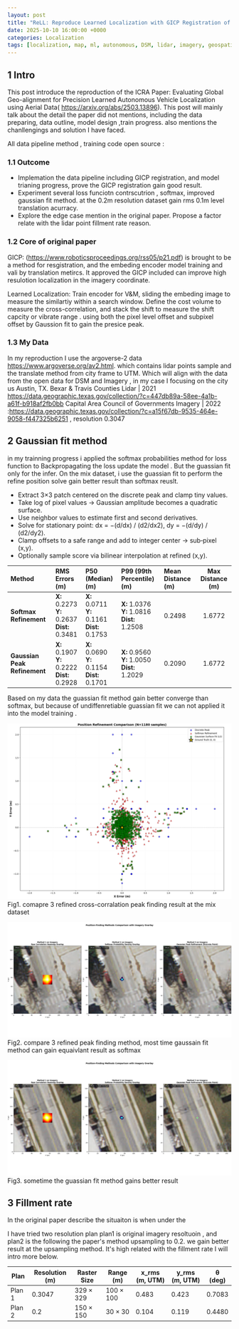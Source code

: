 ```yaml
---
layout: post
title: "ReLL: Reproduce Learned Localization with GICP Registration of Lidar&DSM"
date: 2025-10-10 16:00:00 +0000
categories: Localization
tags: [localization, map, ml, autonomous, DSM, lidar, imagery, geospatial]
---
```



## 1 Intro
This post introduce the reproduction of the ICRA Paper: Evaluating Global Geo-alignment for Precision Learned Autonomous Vehicle Localization using Aerial Data( https://arxiv.org/abs/2503.13896). This post will mainly talk about the detail the paper did not mentions, including the data preparing, data outline,  model design ,train progress. also mentions the chanllengings and solution I have faced. 

All data pipeline method , training code open source  : 



### 1.1 Outcome
- Implemation the data pipeline including GICP registration, and model trianing progress, prove the GICP registration gain good result. 
- Experiment several loss funciotn contrscutrion , softmax, improved gaussian fit method. at the 0.2m resolution dataset gain rms 0.1m level translation acurracy.
- Explore the edge case mention in the original paper. Propose a factor relate with the lidar point fillment rate reason. 

### 1.2 Core of original paper
GICP: (https://www.roboticsproceedings.org/rss05/p21.pdf) is brought to be a method for resgistration, and the embeding encoder model training and vali by translation metircs. It approved the GICP included can improve high resulotion localization in the imagery coordinate. 

Learned Localization: Train encoder for V&M, sliding the embeding image to measure the similartiy within a search window. Define the cost volume to measure the cross-correlation,   and stack the shift to measure the shift capcity or vibrate range . using both the pixel level offset and subpixel offset by Gaussion fit to gain the presice peak.


### 1.3 My Data 
In my reproduction I use the argoverse-2 data https://www.argoverse.org/av2.html. which contains lidar points sample and the translate method from city frame to UTM. Which will align with the data from the open data for DSM and Imagery , in my case I focusing on the city us Austin, TX.
Bexar & Travis Counties Lidar | 2021 https://data.geographic.texas.gov/collection/?c=447db89a-58ee-4a1b-a61f-b918af2fb0bb
Capital Area Council of Governments Imagery | 2022  :https://data.geographic.texas.gov/collection/?c=a15f67db-9535-464e-9058-f447325b6251  , resolution 0.3047 

## 2 Gaussian fit method 


in my trainning progress i applied the softmax probabilities  method for loss function to Backpropagating the loss update the model . But the guassian fit only for the infer. 
On the mix dataset, i use the guassian fit to perform the refine position solve gain better result than softmax reuslt.

- Extract 3×3 patch centered on the discrete peak and clamp tiny values.
- Take log of pixel values → Gaussian amplitude becomes a quadratic surface.
- Use neighbor values to estimate first and second derivatives.
- Solve for stationary point: dx = −(d/dx) / (d2/dx2), dy = −(d/dy) / (d2/dy2).
- Clamp offsets to a safe range and add to integer center → sub‑pixel (x,y).
- Optionally sample score via bilinear interpolation at refined (x,y).



| **Method** | **RMS Errors (m)** | **P50 (Median) (m)** | **P99 (99th Percentile) (m)** | **Mean Distance (m)** | **Max Distance (m)** |
|:------------|:-------------------|:----------------------|:-------------------------------|:----------------------|:--------------------:|
| **Softmax Refinement** | **X:** 0.2273<br>**Y:** 0.2637<br>**Dist:** 0.3481 | **X:** 0.0711<br>**Y:** 0.1161<br>**Dist:** 0.1753 | **X:** 1.0376<br>**Y:** 1.0816<br>**Dist:** 1.2508 | 0.2498 | 1.6772 |
| **Gaussian Peak Refinement** | **X:** 0.1907<br>**Y:** 0.2222<br>**Dist:** 0.2928 | **X:** 0.0690<br>**Y:** 0.1154<br>**Dist:** 0.1701 | **X:** 0.9560<br>**Y:** 1.0050<br>**Dist:** 1.2029 | 0.2090 | 1.6772 |

Based on my data the guassian fit method gain better converge than softmax, but because of undiffenretiable guassian fit we can not applied it into the model training .

![Position Refinement Comparison](/img/Position%20Refinment%20Comparison.png)
Fig1. comapre 3 refined cross-corralation peak finding result at the mix dataset 

![Compare Peak Finding Method](/img/Comapre%20peak%20finding%20method.png)
Fig2. compare 3 refined peak finding method, most time gaussain fit method can gain equaivlant result as softmax 

![Compare Peak Finding Method 2](/img/Comparepeakfindingmethod2.png)
Fig3. sometime the guassian fit method gains better result

## 3 Fillment rate

In the original paper describe the situaiton is when under the 

I have tried two resolution plan plan1 is original imagery resoltuoin , and plan2 is the following the paper's method upsampling to 0.2. we gain better result at the upsampling method. It's high related with the fillment rate I will intro more below. 

| Plan  | Resolution (m) | Raster Size | Range (m) | x_rms (m, UTM) | y_rms (m, UTM) | θ (deg) |
|--------|----------------|-------------|------------|----------------|----------------|----------|
| Plan 1 | 0.3047         | 329 × 329   | 100 × 100  | 0.483          | 0.423          | 0.7083   |
| Plan 2 | 0.2            | 150 × 150   | 30 × 30    | 0.104          | 0.119          | 0.4480   |


